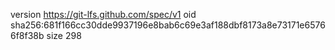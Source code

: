 version https://git-lfs.github.com/spec/v1
oid sha256:681f166cc30dde9937196e8bab6c69e3af188dbf8173a8e73171e65766f8f38b
size 298
